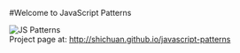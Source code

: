 #Welcome to JavaScript Patterns

<img src="http://shichuan.github.io/javascript-patterns/img/js-patterns.png" alt="JS Patterns" title="JS Patterns" />
<br />
Project page at: <a href="http://shichuan.github.io/javascript-patterns" target="_blank">http://shichuan.github.io/javascript-patterns</a>

